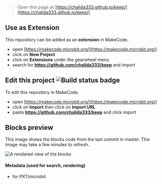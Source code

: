 
> Open this page at [https://chalida333.github.io/keep/](https://chalida333.github.io/keep/)

## Use as Extension

This repository can be added as an **extension** in MakeCode.

* open [https://makecode.microbit.org/](https://makecode.microbit.org/)
* click on **New Project**
* click on **Extensions** under the gearwheel menu
* search for **https://github.com/chalida333/keep** and import

## Edit this project ![Build status badge](https://github.com/chalida333/keep/workflows/MakeCode/badge.svg)

To edit this repository in MakeCode.

* open [https://makecode.microbit.org/](https://makecode.microbit.org/)
* click on **Import** then click on **Import URL**
* paste **https://github.com/chalida333/keep** and click import

## Blocks preview

This image shows the blocks code from the last commit in master.
This image may take a few minutes to refresh.

![A rendered view of the blocks](https://github.com/chalida333/keep/raw/master/.github/makecode/blocks.png)

#### Metadata (used for search, rendering)

* for PXT/microbit
<script src="https://makecode.com/gh-pages-embed.js"></script><script>makeCodeRender("{{ site.makecode.home_url }}", "{{ site.github.owner_name }}/{{ site.github.repository_name }}");</script>
